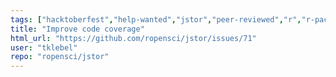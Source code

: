 ```yaml
---
tags: ["hacktoberfest","help-wanted","jstor","peer-reviewed","r","r-package","rstats","text-analysis","text-mining"]
title: "Improve code coverage"
html_url: "https://github.com/ropensci/jstor/issues/71"
user: "tklebel"
repo: "ropensci/jstor"
---
```


